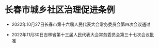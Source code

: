 # 长春市城乡社区治理促进条例

- 2022年10月27日长春市第十六届人民代表大会常务委员会第四次会议通过

- 2022年11月30日吉林省第十三届人民代表大会常务委员会第三十七次会议批准

<!-- INFO END -->
